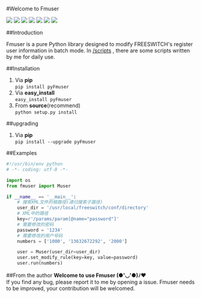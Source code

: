 #Welcome to Fmuser

![](https://travis-ci.org/sudaning/Fmuser.svg?branch=master)
![](https://img.shields.io/pypi/v/pyFmuser.svg)
![](https://img.shields.io/badge/python-3.5-green.svg)
![](https://img.shields.io/badge/python-2.7-green.svg)
![](https://img.shields.io/badge/docs-stable-brightgreen.svg?style=flat)
![](https://img.shields.io/github/stars/sudaning/Fmuser.svg)
![](https://img.shields.io/github/forks/sudaning/Fmuser.svg)

##Introduction

Fmuser is a pure Python library designed to modify FREESWITCH's register user information in batch mode.
In [/scripts](https://github.com/sudaning/Fmuser/tree/master/scripts) , there are some scripts written by me for daily use.

##Installation
1. Via **pip**  
```pip install pyFmuser```  
2. Via **easy_install**  
```easy_install pyFmuser```  
3. From **source**(recommend)   
```python setup.py install```  

##upgrading
1. Via **pip**  
```pip install --upgrade pyFmuser```

##Examples
```python
#!/usr/bin/env python 
# -*- coding: utf-8 -*- 

import os
from fmuser import Muser

if __name__ == '__main__':
	# 搜索XML文件的根路径(递归搜索子路径)
	user_dir = '/usr/local/freeswitch/conf/directory'
	# XML中的路径
	key=r'/params/param[@name="password"]'
	# 需要修改的密码
	password = '1234'
	# 需要修改的用户号码
	numbers = ['1000', '13632672292', '2000']

	user = Muser(user_dir=user_dir)
	user.set_modify_rule(key=key, value=password)
	user.run(numbers)
```

##From the author
**Welcome to use Fmuser (●'◡'●)ﾉ♥**  
If you find any bug, please report it to me by opening a issue.
Fmuser needs to be improved, your contribution will be welcomed.




